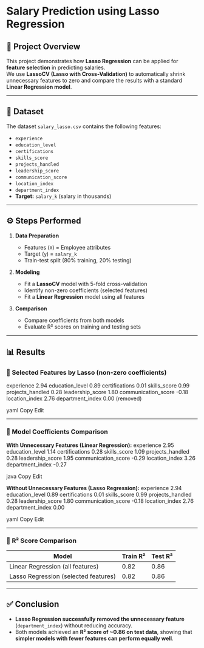 # Salary Prediction using Lasso Regression  

## 📌 Project Overview  
This project demonstrates how **Lasso Regression** can be applied for **feature selection** in predicting salaries.  
We use **LassoCV (Lasso with Cross-Validation)** to automatically shrink unnecessary features to zero and compare the results with a standard **Linear Regression model**.  

---

## 📂 Dataset  
The dataset `salary_lasso.csv` contains the following features:  

- `experience`  
- `education_level`  
- `certifications`  
- `skills_score`  
- `projects_handled`  
- `leadership_score`  
- `communication_score`  
- `location_index`  
- `department_index`  
- **Target:** `salary_k` (salary in thousands)  

---

## ⚙️ Steps Performed  

1. **Data Preparation**  
   - Features (`X`) = Employee attributes  
   - Target (`y`) = `salary_k`  
   - Train-test split (80% training, 20% testing)  

2. **Modeling**  
   - Fit a **LassoCV** model with 5-fold cross-validation  
   - Identify non-zero coefficients (selected features)  
   - Fit a **Linear Regression** model using all features  

3. **Comparison**  
   - Compare coefficients from both models  
   - Evaluate R² scores on training and testing sets  

---

## 📊 Results  

### 🔹 Selected Features by Lasso (non-zero coefficients)  
experience 2.94
education_level 0.89
certifications 0.01
skills_score 0.99
projects_handled 0.28
leadership_score 1.80
communication_score -0.18
location_index 2.76
department_index 0.00 (removed)

yaml
Copy
Edit

---

### 🔹 Model Coefficients Comparison  

**With Unnecessary Features (Linear Regression):**
experience 2.95
education_level 1.14
certifications 0.28
skills_score 1.09
projects_handled 0.28
leadership_score 1.95
communication_score -0.29
location_index 3.26
department_index -0.27

java
Copy
Edit

**Without Unnecessary Features (Lasso Regression):**
experience 2.94
education_level 0.89
certifications 0.01
skills_score 0.99
projects_handled 0.28
leadership_score 1.80
communication_score -0.18
location_index 2.76
department_index 0.00

yaml
Copy
Edit

---

### 🔹 R² Score Comparison  

| Model                                    | Train R² | Test R² |
|------------------------------------------|----------|---------|
| Linear Regression (all features)         | 0.82     | 0.86    |
| Lasso Regression (selected features)     | 0.82     | 0.86    |

---

## ✅ Conclusion  
- **Lasso Regression successfully removed the unnecessary feature** (`department_index`) without reducing accuracy.  
- Both models achieved an **R² score of ~0.86 on test data**, showing that **simpler models with fewer features can perform equally well**.  
